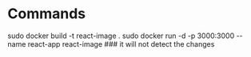 # Commands
 sudo docker build -t react-image .
 sudo docker run -d -p 3000:3000 --name react-app react-image ### it will not detect the changes

 
